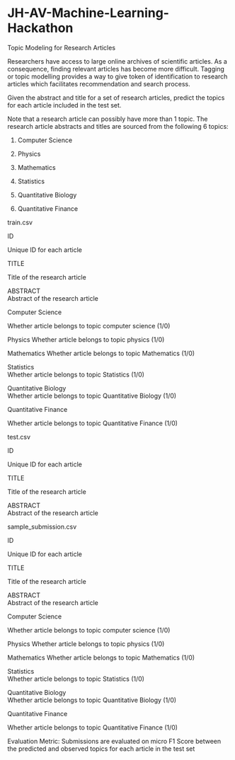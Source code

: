 # JH-AV-Machine-Learning-Hackathon
Topic Modeling for Research Articles

Researchers have access to large online archives of scientific articles. As a consequence, finding relevant articles has become more difficult. Tagging or topic modelling provides a way to give token of identification to research articles which facilitates recommendation and search process.

Given the abstract and title for a set of research articles, predict the topics for each article included in the test set. 

Note that a research article can possibly have more than 1 topic. The research article abstracts and titles are sourced from the following 6 topics: 

1. Computer Science

2. Physics

3. Mathematics

4. Statistics

5. Quantitative Biology

6. Quantitative Finance

 


train.csv

 

ID

Unique ID for each article

TITLE

Title of the research article

ABSTRACT	
Abstract of the research article

Computer Science

Whether article belongs to topic computer science (1/0)

Physics	
Whether article belongs to topic physics (1/0)

Mathematics	
Whether article belongs to topic Mathematics (1/0)

Statistics	
Whether article belongs to topic Statistics (1/0)

Quantitative Biology	
Whether article belongs to topic Quantitative Biology (1/0)

Quantitative Finance

Whether article belongs to topic Quantitative Finance (1/0)

 

 

test.csv

 

ID

Unique ID for each article

TITLE

Title of the research article

ABSTRACT	
Abstract of the research article

 

 

sample_submission.csv

 

ID

Unique ID for each article

TITLE

Title of the research article

ABSTRACT	
Abstract of the research article

Computer Science

Whether article belongs to topic computer science (1/0)

Physics	
Whether article belongs to topic physics (1/0)

Mathematics	
Whether article belongs to topic Mathematics (1/0)

Statistics	
Whether article belongs to topic Statistics (1/0)

Quantitative Biology	
Whether article belongs to topic Quantitative Biology (1/0)

Quantitative Finance

Whether article belongs to topic Quantitative Finance (1/0)

 

Evaluation Metric:
Submissions are evaluated on micro F1 Score between the predicted and observed topics for each article in the test set
